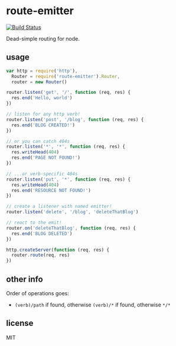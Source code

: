 route-emitter
===

[![Build Status](https://travis-ci.org/jarofghosts/route-emitter.png?branch=master)](https://travis-ci.org/jarofghosts/route-emitter)

Dead-simple routing for node.

## usage
````js
var http = require('http'),
  Router = require('route-emitter').Router,
  router = new Router()

router.listen('get', '/', function (req, res) {
  res.end('Hello, world')
})

// listen for any http verb!
router.listen('post', '/blog', function (req, res) {
  res.end('BLOG CREATED!')
})

// or you can catch 404s
router.listen('*', '*', function (req, res) {
  res.writeHead(404)
  res.end('PAGE NOT FOUND!')
})

// ...or verb-specific 404s
router.listen('put', '*', function (req, res) {
  res.writeHead(404)
  res.end('RESOURCE NOT FOUND!')
})

// create a listener with named emitter!
router.listen('delete', '/blog', 'deleteThatBlog')

// react to the emit!
router.on('deleteThatBlog', function (req, res) {
  res.end('BLOG DELETED')
})

http.createServer(function (req, res) {
  router.route(req, res)
})
````

## other info

Order of operations goes:
* `(verb)/path` if found, otherwise `(verb)/*` if found, otherwise `*/*`

## license

MIT
